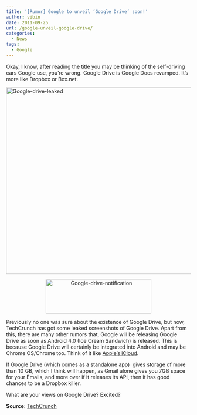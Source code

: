 ```yaml
---
title: '[Rumor] Google to unveil ‘Google Drive’ soon!'
author: vibin
date: 2011-09-25
url: /google-unveil-google-drive/
categories:
  - News
tags:
  - Google
---
```

Okay, I know, after reading the title you may be thinking of the self-driving cars Google use, you&#8217;re wrong. Google Drive is Google Docs revamped. It&#8217;s more like Dropbox or Box.net.

[<img class="wp-image-50697" src="http://cdn.devilsworkshop.org/files/2011/09/gdrive_shot1.jpg" alt="Google-drive-leaked" width="640" height="508" />][1]

<p style="text-align: center">
  <a href="http://cdn.devilsworkshop.org/files/2011/09/google-docs-all-items.jpg"><img class="aligncenter" src="http://cdn.devilsworkshop.org/files/2011/09/google-docs-all-items.jpg" alt="Google-drive-notification" width="288" height="94" /></a>
</p>

Previously no one was sure about the existence of Google Drive, but now, TechCrunch has got some leaked screenshots of Google Drive. Apart from this, there are many other rumors that, Google will be releasing Google Drive as soon as Android 4.0 (Ice Cream Sandwich) is released. This is because Google Drive will certainly be integrated into Android and may be Chrome OS/Chrome too. Think of it like [Apple&#8217;s iCloud][2].

If Google Drive (which comes as a standalone app)  gives storage of more than 10 GB, which I think will happen, as Gmail alone gives you 7GB space for your Emails, and more over if it releases its API, then it has good chances to be a Dropbox killer.

What are your views on Google Drive? Excited?

**Source:** <a href="http://techcrunch.com/2011/09/24/google-drive-is-coming/" onclick="_gaq.push(['_trackEvent', 'outbound-article', 'http://techcrunch.com/2011/09/24/google-drive-is-coming/', 'TechCrunch']);" >TechCrunch</a>

 [1]: http://cdn.devilsworkshop.org/files/2011/09/gdrive_shot1.jpg
 [2]: http://devilsworkshop.org/apples-icloud-legalize-pirated-music-2499/
